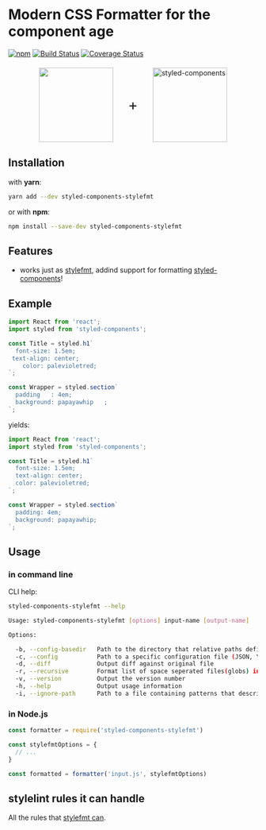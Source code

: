# Modern CSS Formatter for the component age

[![npm](https://img.shields.io/npm/v/styled-components-stylefmt.svg)](https://www.npmjs.com/package/styled-components-stylefmt)
[![Build Status](https://travis-ci.org/brumbrum-it/styled-components-stylefmt.svg?branch=master)](https://travis-ci.org/brumbrum-it/styled-components-stylefmt)
[![Coverage Status](https://coveralls.io/repos/github/brumbrum-it/styled-components-stylefmt/badge.svg?branch=master)](https://coveralls.io/github/brumbrum-it/styled-components-stylefmt?branch=master)

<div style="display: flex; width: 100%; align-items: center; justify-content: center; margin: 20px 0;">
  <a href="https://github.com/morishitter/stylefmt">
    <img width="150px" src="http://morishitter.github.io/stylefmt-logo.svg">
  </a>
  
  <span style="margin: 0 30px; font-size: 30px;">+</span>
  
  <a href="https://github.com/styled-components/styled-components">
    <img alt="styled-components" src="https://raw.githubusercontent.com/styled-components/brand/master/styled-components.png" width="150px" />
  </a>
</div>

## Installation

with **yarn**:

```bash
yarn add --dev styled-components-stylefmt
```

or with **npm**:

```bash
npm install --save-dev styled-components-stylefmt
```

## Features

- works just as [stylefmt](https://www.npmjs.com/package/stylefmt), addind support for formatting [styled-components](https://www.npmjs.com/package/styled-components)!

## Example

```js
import React from 'react';
import styled from 'styled-components';

const Title = styled.h1`
  font-size: 1.5em;
 text-align: center;
    color: palevioletred;
`;

const Wrapper = styled.section`
  padding   : 4em;
  background: papayawhip   ;
`;
```

yields:

```js
import React from 'react';
import styled from 'styled-components';

const Title = styled.h1`
  font-size: 1.5em;
  text-align: center;
  color: palevioletred;
`;

const Wrapper = styled.section`
  padding: 4em;
  background: papayawhip;
`;
```

## Usage

### in command line

CLI help:

```bash
styled-components-stylefmt --help
```

```bash
Usage: styled-components-stylefmt [options] input-name [output-name]

Options:

  -b, --config-basedir   Path to the directory that relative paths defining \\"extends\\"
  -c, --config           Path to a specific configuration file (JSON, YAML, or CommonJS)
  -d, --diff             Output diff against original file
  -r, --recursive        Format list of space seperated files(globs) in place
  -v, --version          Output the version number
  -h, --help             Output usage information
  -i, --ignore-path      Path to a file containing patterns that describe files to ignore.
```

### in Node.js

```js
const formatter = require('styled-components-stylefmt')

const stylefmtOptions = {
  // ...
}

const formatted = formatter('input.js', stylefmtOptions)
```

## stylelint rules it can handle

All the rules that [stylefmt can](https://github.com/morishitter/stylefmt/blob/master/README.md#stylelint-rules-that-stylefmt-can-handle).
